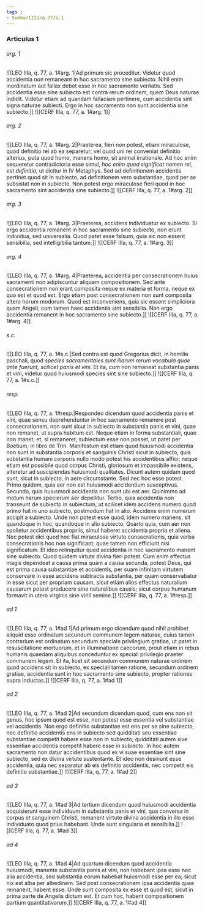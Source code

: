 ```yaml
---
tags : 
- Summa/IIIa/q.77/a.1
---
```


### Articulus 1

###### arg. 1
![[LEO IIIa, q. 77, a. 1#arg. 1|Ad primum sic proceditur. Videtur quod accidentia non remaneant in hoc sacramento sine subiecto. Nihil enim inordinatum aut fallax debet esse in hoc sacramento veritatis. Sed accidentia esse sine subiecto est contra rerum ordinem, quem Deus naturae indidit. Videtur etiam ad quandam fallaciam pertinere, cum accidentia sint signa naturae subiecti. Ergo in hoc sacramento non sunt accidentia sine subiecto.]]
![[CERF IIIa, q. 77, a. 1#arg. 1]]

###### arg. 2
![[LEO IIIa, q. 77, a. 1#arg. 2|Praeterea, fieri non potest, etiam miraculose, quod definitio rei ab ea separetur; vel quod uni rei conveniat definitio alterius, puta quod homo, manens homo, sit animal irrationale. Ad hoc enim sequeretur contradictoria esse simul, *hoc enim quod significat nomen rei, est definitio*, ut dicitur in IV Metaphys. Sed ad definitionem accidentis pertinet quod sit in subiecto, ad definitionem vero substantiae, quod per se subsistat non in subiecto. Non potest ergo miraculose fieri quod in hoc sacramento sint accidentia sine subiecto.]]
![[CERF IIIa, q. 77, a. 1#arg. 2]]

###### arg. 3
![[LEO IIIa, q. 77, a. 1#arg. 3|Praeterea, accidens individuatur ex subiecto. Si ergo accidentia remanent in hoc sacramento sine subiecto, non erunt individua, sed universalia. Quod patet esse falsum, quia sic non essent sensibilia, sed intelligibilia tantum.]]
![[CERF IIIa, q. 77, a. 1#arg. 3]]

###### arg. 4
![[LEO IIIa, q. 77, a. 1#arg. 4|Praeterea, accidentia per consecrationem huius sacramenti non adipiscuntur aliquam compositionem. Sed ante consecrationem non erant composita neque ex materia et forma, neque ex quo est et quod est. Ergo etiam post consecrationem non sunt composita altero horum modorum. Quod est inconveniens, quia sic essent simpliciora quam Angeli; cum tamen haec accidentia sint sensibilia. Non ergo accidentia remanent in hoc sacramento sine subiecto.]]
![[CERF IIIa, q. 77, a. 1#arg. 4]]

###### s.c.
![[LEO IIIa, q. 77, a. 1#s.c.|Sed contra est quod Gregorius dicit, in homilia paschali, quod *species sacramentales sunt illarum rerum vocabula quae ante fuerunt, scilicet panis et vini*. Et ita, cum non remaneat substantia panis et vini, videtur quod huiusmodi species sint sine subiecto.]]
![[CERF IIIa, q. 77, a. 1#s.c.]]

###### resp.
![[LEO IIIa, q. 77, a. 1#resp.|Respondeo dicendum quod accidentia panis et vini, quae sensu deprehenduntur in hoc sacramento remanere post consecrationem, non sunt sicut in subiecto in substantia panis et vini, quae non remanet, ut supra habitum est. Neque etiam in forma substantiali, quae non manet; et, si remaneret, subiectum esse non posset, ut patet per Boetium, in libro de Trin. Manifestum est etiam quod huiusmodi accidentia non sunt in substantia corporis et sanguinis Christi sicut in subiecto, quia substantia humani corporis nullo modo potest his accidentibus affici; neque etiam est possibile quod corpus Christi, gloriosum et impassibile existens, alteretur ad suscipiendas huiusmodi qualitates. Dicunt autem quidam quod sunt, sicut in subiecto, in aere circumstante. Sed nec hoc esse potest. Primo quidem, quia aer non est huiusmodi accidentium susceptivus. Secundo, quia huiusmodi accidentia non sunt ubi est aer. Quinimmo ad motum harum specierum aer depellitur. Tertio, quia accidentia non transeunt de subiecto in subiectum, ut scilicet idem accidens numero quod primo fuit in uno subiecto, postmodum fiat in alio. Accidens enim numerum accipit a subiecto. Unde non potest esse quod, idem numero manens, sit quandoque in hoc, quandoque in alio subiecto. Quarto quia, cum aer non spolietur accidentibus propriis, simul haberet accidentia propria et aliena. Nec potest dici quod hoc fiat miraculose virtute consecrationis, quia verba consecrationis hoc non significant; quae tamen non efficiunt nisi significatum. Et ideo relinquitur quod accidentia in hoc sacramento manent sine subiecto. Quod quidem virtute divina fieri potest. Cum enim effectus magis dependeat a causa prima quam a causa secunda, potest Deus, qui est prima causa substantiae et accidentis, per suam infinitam virtutem conservare in esse accidens subtracta substantia, per quam conservabatur in esse sicut per propriam causam, sicut etiam alios effectus naturalium causarum potest producere sine naturalibus causis; sicut corpus humanum formavit in utero virginis sine virili semine.]]
![[CERF IIIa, q. 77, a. 1#resp.]]

###### ad 1
![[LEO IIIa, q. 77, a. 1#ad 1|Ad primum ergo dicendum quod nihil prohibet aliquid esse ordinatum secundum communem legem naturae, cuius tamen contrarium est ordinatum secundum speciale privilegium gratiae, ut patet in resuscitatione mortuorum, et in illuminatione caecorum, prout etiam in rebus humanis quaedam aliquibus conceduntur ex speciali privilegio praeter communem legem. Et ita, licet sit secundum communem naturae ordinem quod accidens sit in subiecto, ex speciali tamen ratione, secundum ordinem gratiae, accidentia sunt in hoc sacramento sine subiecto, propter rationes supra inductas.]]
![[CERF IIIa, q. 77, a. 1#ad 1]]

###### ad 2
![[LEO IIIa, q. 77, a. 1#ad 2|Ad secundum dicendum quod, cum ens non sit genus, hoc ipsum quod est esse, non potest esse essentia vel substantiae vel accidentis. Non ergo definitio substantiae est ens per se sine subiecto, nec definitio accidentis ens in subiecto sed quidditati seu essentiae substantiae competit habere esse non in subiecto; quidditati autem sive essentiae accidentis competit habere esse in subiecto. In hoc autem sacramento non datur accidentibus quod ex vi suae essentiae sint sine subiecto, sed ex divina virtute sustentante. Et ideo non desinunt esse accidentia, quia nec separatur ab eis definitio accidentis, nec competit eis definitio substantiae.]]
![[CERF IIIa, q. 77, a. 1#ad 2]]

###### ad 3
![[LEO IIIa, q. 77, a. 1#ad 3|Ad tertium dicendum quod huiusmodi accidentia acquisierunt esse individuum in substantia panis et vini, qua conversa in corpus et sanguinem Christi, remanent virtute divina accidentia in illo esse individuato quod prius habebant. Unde sunt singularia et sensibilia.]]
![[CERF IIIa, q. 77, a. 1#ad 3]]

###### ad 4
![[LEO IIIa, q. 77, a. 1#ad 4|Ad quartum dicendum quod accidentia huiusmodi, manente substantia panis et vini, non habebant ipsa esse nec alia accidentia, sed substantia eorum habebat huiusmodi esse per ea; sicut nix est alba per albedinem. Sed post consecrationem ipsa accidentia quae remanent, habent esse. Unde sunt composita ex esse et quod est, sicut in prima parte de Angelis dictum est. Et cum hoc, habent compositionem partium quantitativarum.]]
![[CERF IIIa, q. 77, a. 1#ad 4]]


